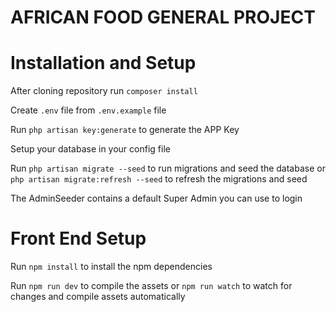 # AFRICAN FOOD GENERAL PROJECT

# Installation and Setup

After cloning repository run `composer install`

Create `.env` file from `.env.example` file

Run `php artisan key:generate` to generate the APP Key

Setup your database in your config file

Run `php artisan migrate --seed` to run migrations and seed the database
or `php artisan migrate:refresh --seed` to refresh the migrations and seed

The AdminSeeder contains a default Super Admin you can use to login

# Front End Setup

Run `npm install` to install the npm dependencies

Run `npm run dev` to compile the assets or `npm run watch` to watch for changes and compile assets automatically
